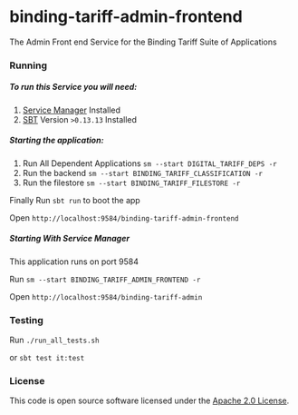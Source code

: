 
# binding-tariff-admin-frontend

The Admin Front end Service for the Binding Tariff Suite of Applications

### Running

##### To run this Service you will need:

1) [Service Manager](https://github.com/hmrc/service-manager) Installed
2) [SBT](https://www.scala-sbt.org) Version `>0.13.13` Installed

##### Starting the application:
 
1) Run All Dependent Applications `sm --start DIGITAL_TARIFF_DEPS -r`
2) Run the backend `sm --start BINDING_TARIFF_CLASSIFICATION -r`
3) Run the filestore `sm --start BINDING_TARIFF_FILESTORE -r`

Finally Run `sbt run` to boot the app

Open `http://localhost:9584/binding-tariff-admin-frontend`
 
##### Starting With Service Manager

This application runs on port 9584

Run `sm --start BINDING_TARIFF_ADMIN_FRONTEND -r`

Open `http://localhost:9584/binding-tariff-admin`

### Testing

Run `./run_all_tests.sh`

or `sbt test it:test`

### License

This code is open source software licensed under the [Apache 2.0 License]("http://www.apache.org/licenses/LICENSE-2.0.html").
